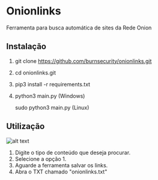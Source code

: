 # Onionlinks
Ferramenta para busca automática de sites da Rede Onion

## Instalação

1. git clone https://github.com/burnsecurity/onionlinks.git
2. cd onionlinks.git
3. pip3 install -r requirements.txt
4. python3 main.py (Windows) 
   
   sudo python3 main.py (Linux)

## Utilização
![alt text](https://i.imgur.com/B73ZXhy.png)

1. Digite o tipo de conteúdo que deseja procurar.
2. Selecione a opção 1.
3. Aguarde a ferramenta salvar os links.
4. Abra o TXT chamado "onionlinks.txt"
